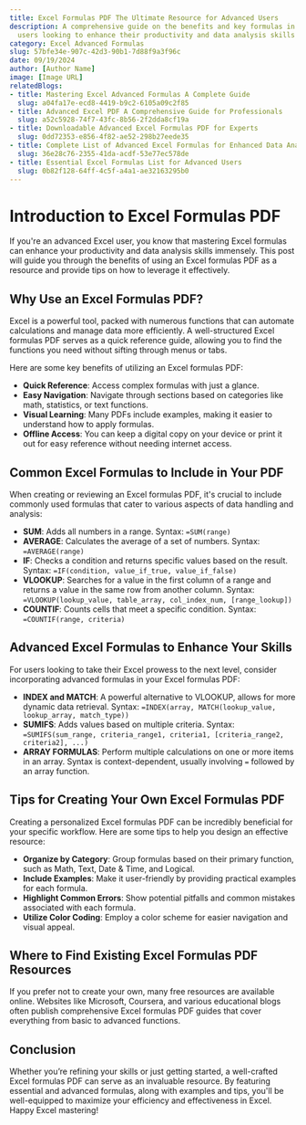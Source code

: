 ```yaml
---
title: Excel Formulas PDF The Ultimate Resource for Advanced Users
description: A comprehensive guide on the benefits and key formulas in Excel for advanced
  users looking to enhance their productivity and data analysis skills
category: Excel Advanced Formulas
slug: 57bfe34e-907c-42d3-90b1-7d88f9a3f96c
date: 09/19/2024
author: [Author Name]
image: [Image URL]
relatedBlogs:
- title: Mastering Excel Advanced Formulas A Complete Guide
  slug: a04fa17e-ecd8-4419-b9c2-6105a09c2f85
- title: Advanced Excel PDF A Comprehensive Guide for Professionals
  slug: a52c5928-74f7-43fc-8b56-2f2dda8cf19a
- title: Downloadable Advanced Excel Formulas PDF for Experts
  slug: 0dd72353-e856-4f82-ae52-298b27eede35
- title: Complete List of Advanced Excel Formulas for Enhanced Data Analysis
  slug: 36e28c76-2355-41da-acdf-53e77ec578de
- title: Essential Excel Formulas List for Advanced Users
  slug: 0b82f128-64ff-4c5f-a4a1-ae32163295b0
---
```


# Introduction to Excel Formulas PDF

If you're an advanced Excel user, you know that mastering Excel formulas can enhance your productivity and data analysis skills immensely. This post will guide you through the benefits of using an Excel formulas PDF as a resource and provide tips on how to leverage it effectively.

## Why Use an Excel Formulas PDF?

Excel is a powerful tool, packed with numerous functions that can automate calculations and manage data more efficiently. A well-structured Excel formulas PDF serves as a quick reference guide, allowing you to find the functions you need without sifting through menus or tabs.

Here are some key benefits of utilizing an Excel formulas PDF:

- **Quick Reference**: Access complex formulas with just a glance.
- **Easy Navigation**: Navigate through sections based on categories like math, statistics, or text functions.
- **Visual Learning**: Many PDFs include examples, making it easier to understand how to apply formulas.
- **Offline Access**: You can keep a digital copy on your device or print it out for easy reference without needing internet access.

## Common Excel Formulas to Include in Your PDF

When creating or reviewing an Excel formulas PDF, it's crucial to include commonly used formulas that cater to various aspects of data handling and analysis:

- **SUM**: Adds all numbers in a range. Syntax: `=SUM(range)`
- **AVERAGE**: Calculates the average of a set of numbers. Syntax: `=AVERAGE(range)`
- **IF**: Checks a condition and returns specific values based on the result. Syntax: `=IF(condition, value_if_true, value_if_false)`
- **VLOOKUP**: Searches for a value in the first column of a range and returns a value in the same row from another column. Syntax: `=VLOOKUP(lookup_value, table_array, col_index_num, [range_lookup])`
- **COUNTIF**: Counts cells that meet a specific condition. Syntax: `=COUNTIF(range, criteria)`

## Advanced Excel Formulas to Enhance Your Skills

For users looking to take their Excel prowess to the next level, consider incorporating advanced formulas in your Excel formulas PDF:

- **INDEX and MATCH**: A powerful alternative to VLOOKUP, allows for more dynamic data retrieval. Syntax: `=INDEX(array, MATCH(lookup_value, lookup_array, match_type))`
- **SUMIFS**: Adds values based on multiple criteria. Syntax: `=SUMIFS(sum_range, criteria_range1, criteria1, [criteria_range2, criteria2], ...)`
- **ARRAY FORMULAS**: Perform multiple calculations on one or more items in an array. Syntax is context-dependent, usually involving `=` followed by an array function.

## Tips for Creating Your Own Excel Formulas PDF

Creating a personalized Excel formulas PDF can be incredibly beneficial for your specific workflow. Here are some tips to help you design an effective resource:

- **Organize by Category**: Group formulas based on their primary function, such as Math, Text, Date & Time, and Logical.
- **Include Examples**: Make it user-friendly by providing practical examples for each formula.
- **Highlight Common Errors**: Show potential pitfalls and common mistakes associated with each formula.
- **Utilize Color Coding**: Employ a color scheme for easier navigation and visual appeal.

## Where to Find Existing Excel Formulas PDF Resources

If you prefer not to create your own, many free resources are available online. Websites like Microsoft, Coursera, and various educational blogs often publish comprehensive Excel formulas PDF guides that cover everything from basic to advanced functions.

## Conclusion

Whether you’re refining your skills or just getting started, a well-crafted Excel formulas PDF can serve as an invaluable resource. By featuring essential and advanced formulas, along with examples and tips, you'll be well-equipped to maximize your efficiency and effectiveness in Excel. Happy Excel mastering!